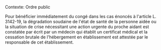 Contexte: Ordre public

Pour bénéficier immédiatement du congé dans les cas énoncés à l'article L. 3142-19, la dégradation soudaine de l'état de santé de la personne aidée ou la situation de crise nécessitant une action urgente du proche aidant est constatée par écrit par un médecin qui établit un certificat médical et la cessation brutale de l'hébergement en établissement est attestée par le responsable de cet établissement.